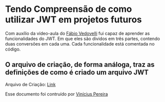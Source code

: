 # Tendo Compreensão de como utilizar JWT em projetos futuros

Com auxílio da vídeo-aula do [Fábio Vedovelli](https://www.youtube.com/watch?v=k3KfK0ZS_FY) fui capaz de aprender as funcionalidades do JWT. Em que eles são dividos em três partes, contendo duas conversões em cada uma. Cada funcionalidade está comentada no código.

## O arquivo de criação, de forma análoga, traz as definições de como é criado um arquivo JWT
   Arquivo de Criação: [Link](https://github.com/DEVinicius/jwt-start/blob/master/criacao-jwt.php)


Esse documento foi contruído por [Vinícius Pereira](https://www.linkedin.com/in/vinicius-oliveira-785896185/)